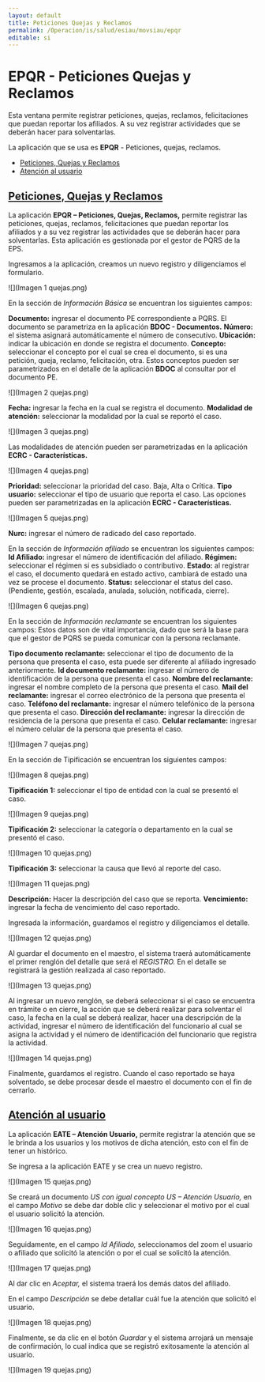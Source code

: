 ```yaml
---
layout: default
title: Peticiones Quejas y Reclamos
permalink: /Operacion/is/salud/esiau/movsiau/epqr
editable: si
---
```


# EPQR - Peticiones Quejas y Reclamos

Esta ventana permite registrar peticiones, quejas, reclamos, felicitaciones que puedan reportar los afiliados. A su vez registrar actividades que se deberán hacer para solventarlas.

La aplicación que se usa es **EPQR** - Peticiones, quejas, reclamos.



- [Peticiones, Quejas y Reclamos](http://docs.oasiscom.com/Operacion/is/salud/esiau/movsiau/epqr#peticiones-quejas-y-reclamos)
- [Atención al usuario](http://docs.oasiscom.com/Operacion/is/salud/esiau/movsiau/epqr#atención-al-usuario)

## [Peticiones, Quejas y Reclamos](http://docs.oasiscom.com/Operacion/is/salud/esiau/movsiau/epqr#peticiones-quejas-y-reclamos)

La aplicación **EPQR – Peticiones, Quejas, Reclamos,** permite registrar las peticiones, quejas, reclamos, felicitaciones que puedan reportar los afiliados y a su vez registrar las actividades que se deberán hacer para solventarlas. Esta aplicación es gestionada por el gestor de PQRS de la EPS.

Ingresamos a la aplicación, creamos un nuevo registro y diligenciamos el formulario.

![](Imagen 1 quejas.png)

En la sección de *Información Básica* se encuentran los siguientes campos:

**Documento:** ingresar el documento PE correspondiente a PQRS. El documento se parametriza en la aplicación **BDOC - Documentos.**
**Número:** el sistema asignará automáticamente el número de consecutivo.
**Ubicación:** indicar la ubicación en donde se registra el documento.
**Concepto:** seleccionar el concepto por el cual se crea el documento, si es una petición, queja, reclamo, felicitación, otra. Estos conceptos pueden ser parametrizados en el detalle de la aplicación **BDOC** al consultar por el documento PE.

![](Imagen 2 quejas.png)

**Fecha:** ingresar la fecha en la cual se registra el documento.
**Modalidad de atención:** seleccionar la modalidad por la cual se reportó el caso.

![](Imagen 3 quejas.png)

Las modalidades de atención pueden ser parametrizadas en la aplicación **ECRC - Características.**

![](Imagen 4 quejas.png)

**Prioridad:** seleccionar la prioridad del caso. Baja, Alta o Crítica.
**Tipo usuario:** seleccionar el tipo de usuario que reporta el caso. Las opciones pueden ser parametrizadas en la aplicación **ECRC - Características.**

![](Imagen 5 quejas.png)

**Nurc:** ingresar el número de radicado del caso reportado.

En la sección de *Información afiliado* se encuentran los siguientes campos:
**Id Afiliado:** ingresar el número de identificación del afiliado.
**Régimen:** seleccionar el régimen si es subsidiado o contributivo.
**Estado:** al registrar el caso, el documento quedará en estado activo, cambiará de estado una vez se procese el documento.
**Status:** seleccionar el status del caso. (Pendiente, gestión, escalada, anulada, solución, notificada, cierre).

![](Imagen 6 quejas.png)

En la sección de *Información reclamante* se encuentran los siguientes campos:
Estos datos son de vital importancia, dado que será la base para que el gestor de PQRS se pueda comunicar con la persona reclamante.

**Tipo documento reclamante:** seleccionar el tipo de documento de la persona que presenta el caso, esta puede ser diferente al afiliado ingresado anteriormente.
**Id documento reclamante:** ingresar el número de identificación de la persona que presenta el caso.
**Nombre del reclamante:** ingresar el nombre completo de la persona que presenta el caso.
**Mail del reclamante:** ingresar el correo electrónico de la persona que presenta el caso.
**Teléfono del reclamante:** ingresar el número telefónico de la persona que presenta el caso.
**Dirección del reclamante:** ingresar la dirección de residencia de la persona que presenta el caso.
**Celular reclamante:** ingresar el número celular de la persona que presenta el caso.

![](Imagen 7 quejas.png)

En la sección de Tipificación se encuentran los siguientes campos:

![](Imagen 8 quejas.png)

**Tipificación 1:** seleccionar el tipo de entidad con la cual se presentó el caso.

![](Imagen 9 quejas.png)

**Tipificación 2:** seleccionar la categoría o departamento en la cual se presentó el caso.

![](Imagen 10 quejas.png)

**Tipificación 3:** seleccionar la causa que llevó al reporte del caso.

![](Imagen 11 quejas.png)

**Descripción:** Hacer la descripción del caso que se reporta.
**Vencimiento:** ingresar la fecha de vencimiento del caso reportado.

Ingresada la información, guardamos el registro y diligenciamos el detalle.

![](Imagen 12 quejas.png)

Al guardar el documento en el maestro, el sistema traerá automáticamente el primer renglón del detalle que será el *REGISTRO.* En el detalle se registrará la gestión realizada al caso reportado.

![](Imagen 13 quejas.png)

Al ingresar un nuevo renglón, se deberá seleccionar si el caso se encuentra en trámite o en cierre, la acción que se deberá realizar para solventar el caso, la fecha en la cual se deberá realizar, hacer una descripción de la actividad, ingresar el número de identificación del funcionario al cual se asigna la actividad y el número de identificación del funcionario que registra la actividad.

![](Imagen 14 quejas.png)

Finalmente, guardamos el registro. Cuando el caso reportado se haya solventado, se debe procesar desde el maestro el documento con el fin de cerrarlo.

## [Atención al usuario](http://docs.oasiscom.com/Operacion/is/salud/esiau/movsiau/epqr#atención-al-usuario)

La aplicación **EATE – Atención Usuario,** permite registrar la atención que se le brinda a los usuarios y los motivos de dicha atención, esto con el fin de tener un histórico.

Se ingresa a la aplicación EATE y se crea un nuevo registro.

![](Imagen 15 quejas.png)

Se creará un documento *US con igual concepto US – Atención Usuario,* en el campo *Motivo* se debe dar doble clic y seleccionar el motivo por el cual el usuario solicitó la atención.

![](Imagen 16 quejas.png)

Seguidamente, en el campo *Id Afiliado,* seleccionamos del zoom el usuario o afiliado que solicitó la atención o por el cual se solicitó la atención.

![](Imagen 17 quejas.png)

Al dar clic en *Aceptar,* el sistema traerá los demás datos del afiliado.

En el campo *Descripción* se debe detallar cuál fue la atención que solicitó el usuario.

![](Imagen 18 quejas.png)

Finalmente, se da clic en el botón *Guardar* y el sistema arrojará un mensaje de confirmación, lo cual indica que se registró exitosamente la atención al usuario.

![](Imagen 19 quejas.png)
